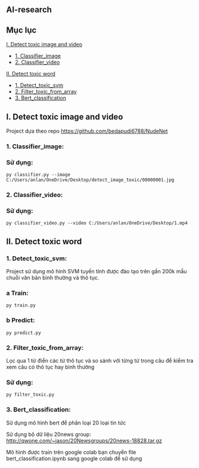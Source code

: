 ## AI-research
## Mục lục
[I. Detect toxic image and video](#I)
- [1. Classifier_image](#classifier_image)
- [2. Classifier_video](#classifier_video)

[II. Detect toxic word](#II)
- [1. Detect_toxic_svm](#detect_toxic_svm)
- [2. Filter_toxic_from_array](#filter_toxic_from_array)
- [3. Bert_classification](#bert_classification)

<a name="I"></a>
## I. Detect toxic image and video
Project dựa theo repo https://github.com/bedapudi6788/NudeNet
<a name="classifier_image"></a>
### 1. Classifier_image:
### Sử dụng:
```
py classifier.py --image C:/Users/anlan/OneDrive/Desktop/detect_image_toxic/00000001.jpg
```
<a name="classifier_video"></a>
### 2. Classifier_video:
### Sử dụng:
```
py classifier_video.py --video C:/Users/anlan/OneDrive/Desktop/1.mp4
```

<a name="II"></a>
## II. Detect toxic word

<a name="detect_toxic_svm"></a>
### 1. Detect_toxic_svm:
Project sử dụng mô hình SVM tuyến tính được đào tạo trên gần 200k mẫu chuỗi văn bản bình thường và thô tục.
### a Train:
```
py train.py
```
### b Predict:
```
py predict.py
```

<a name="filter_toxic_from_array"></a>
### 2. Filter_toxic_from_array:
Lọc qua 1 từ điển các từ thô tục và so sánh với từng từ trong câu để kiểm tra xem câu có thô tục hay bình thường
### Sử dụng:
```
py filter_toxic.py
```

<a name="bert_classification"></a>
### 3. Bert_classification:

Sử dụng mô hình bert để phân loại 20 loại tin tức

Sử dụng bộ dữ liệu 20news group: http://qwone.com/~jason/20Newsgroups/20news-18828.tar.gz

Mô hình được train trên google colab bạn chuyển file bert_classification.ipynb sang google colab để sử dụng

